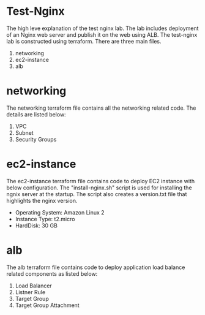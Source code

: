 # **Test-Nginx**
The high leve explanation of the test nginx lab. The lab includes deployment of an Nginx web server and publish it on the web using ALB. The test-nginx lab is constructed using terraform. There are three main files.
1. networking
2. ec2-instance
3. alb

# networking
The networking terraform file contains all the networking related code. The details are listed below:
1. VPC
2. Subnet
3. Security Groups

# ec2-instance
The ec2-instance terraform file contains code to deploy EC2 instance with below configuration. The "install-nginx.sh" script is used for installing the ngnix server at the startup. The script also creates a version.txt file that highlights the nginx version. 
- Operating System: Amazon Linux 2
- Instance Type: t2.micro
- HardDisk: 30 GB

# alb
The alb terraform file contains code to deploy application load balance related components as listed below:
1. Load Balancer
2. Listner Rule
3. Target Group
4. Target Group Attachment






